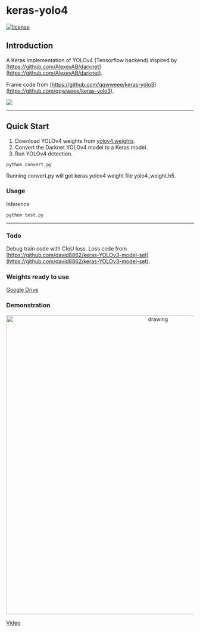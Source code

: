 # keras-yolo4

[![license](https://img.shields.io/github/license/mashape/apistatus.svg)](LICENSE)

## Introduction

A Keras implementation of YOLOv4 (Tensorflow backend) inspired by [https://github.com/AlexeyAB/darknet](https://github.com/AlexeyAB/darknet).

Frame code from [https://github.com/qqwweee/keras-yolo3](https://github.com/qqwweee/keras-yolo3).

![](yolo4.png)

---

## Quick Start

1. Download YOLOv4 weights from [yolov4.weights](https://drive.google.com/open?id=1cewMfusmPjYWbrnuJRuKhPMwRe_b9PaT).
2. Convert the Darknet YOLOv4 model to a Keras model.
3. Run YOLOv4 detection.

```
python convert.py
```

Running convert.py will get keras yolov4 weight file yolo4_weight.h5.


### Usage

Inference

```
python test.py
```
---

### Todo

Debug train code with CIoU loss. Loss code from [https://github.com/david8862/keras-YOLOv3-model-set](https://github.com/david8862/keras-YOLOv3-model-set).

### Weights ready to use

[Google Drive](https://drive.google.com/open?id=1AHZz6USrlv_OJ-8242pavON_JjJna9tU)


### Demonstration

<p align='center'>
    <img src="demo.gif" alt="drawing" width="800"/>
</p>

[Video](https://youtu.be/BMlijfb4mCg)